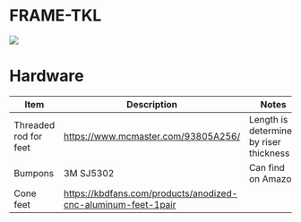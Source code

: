 # FRAME-TKL

<a target="_blank" rel="noopener noreferrer" href="https://t.co/FbSpVSlEBP?amp=1"><img src="https://cdn.discordapp.com/attachments/518289321950707713/888167812315615302/unknown.png"></img></a>


# Hardware

| Item                  | Description                           | Notes       |
| -----------             | -----------                           | ----------- |
| Threaded rod for feet | https://www.mcmaster.com/93805A256/ | Length is determined by riser thickness |
| Bumpons               | 3M SJ5302                                  | Can find on Amazon |
| Cone feet               | https://kbdfans.com/products/anodized-cnc-aluminum-feet-1pair |  |
